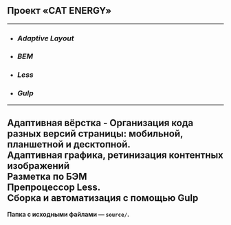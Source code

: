# 
Проект «CAT ENERGY»
---
---

* ### **_Adaptive Layout_**
* ### **_BEM_**
* ### **_Less_**
* ### _**Gulp**_
---

Адаптивная вёрстка -
Организация кода разных версий страницы: мобильной, планшетной и десктопной.
<br>Адаптивная графика, ретинизация контентных изображений
<br>Разметка по БЭМ <br>Препроцессор Less.
<br>Сборка и автоматизация с помощью Gulp
 ---
**Папка с исходными файлами — `source/`.**




